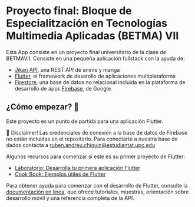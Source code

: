 # Proyecto final:  Bloque de Especialitzación en Tecnologías Multimedia Aplicadas (BETMA) VII

Esta App consiste en un proyecto final universitario de la clase de BETMAVII. Consiste en una pequeña aplicación fullstack con la ayuda de:

- [Jikan API](https://jikan.moe/), una REST API de anime y manga
- [Flutter](flutter.dev), el framework de desarollo de aplicaciones multiplataforma
- [Firestore](https://firebase.google.com/products/firestore), una base de datos no relacional incluida en la plataforma de desarrollo de apps [Firebase](https://firebase.google.com/), de Google. 

## ¿Cómo empezar? 🚀

Este proyecto es un punto de partida para una aplicación Flutter.

🚨 Disclaimer! Las credenciales de conexión a la base de datos de Firebase no están incluidas en el repositorio. Para conectarte a nuestra base de dados contacta a ruben.andreu.chiquin@estudiantat.upc.edu

Algunos recursos para comenzar si este es su primer proyecto de Flutter:

- [Laboratorio: Desarrolla tu primera aplicación Flutter](https://docs.flutter.dev/get-started/codelab)
- [Cook Book: Ejemplos útiles de Flutter](https://docs.flutter.dev/cookbook)

Para obtener ayuda para comenzar con el desarrollo de Flutter, consulte la
[documentación en línea](https://docs.flutter.dev/), que ofrece tutoriales,
muestras, orientación sobre desarrollo móvil y una referencia completa de la API.